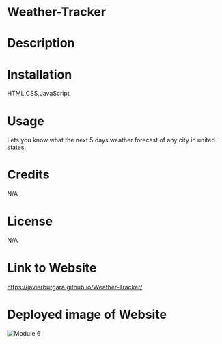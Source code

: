 # Weather-Tracker

# Description

# Installation
HTML,CSS,JavaScript
# Usage
Lets you know what the next 5 days weather forecast of any city in united states.
# Credits
N/A
# License
N/A
# Link to Website
https://javierburgara.github.io/Weather-Tracker/

# Deployed image of Website
![Module 6](https://github.com/JavierBurgara/Weather-Tracker/assets/135621096/9449c2f2-67fe-48c1-9636-2d6b9924a93a)